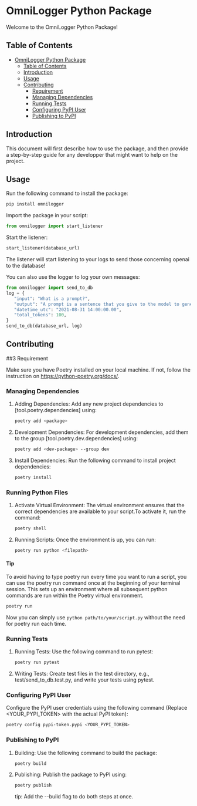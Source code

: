 # OmniLogger Python Package

Welcome to the OmniLogger Python Package!

## Table of Contents

- [OmniLogger Python Package](#omnilog-python-package)
  - [Table of Contents](#table-of-contents)
  - [Introduction](#introduction)
  - [Usage](#usage)
  - [Contributing](#contributing)
    - [Requirement](#requirement)
    - [Managing Dependencies](#managing-dependencies)
    - [Running Tests](#running-tests)
    - [Configuring PyPI User](#configuring-pypi-user)
    - [Publishing to PyPI](#publishing-to-pypi)

## Introduction

This document will first describe how to use the package, and then provide a step-by-step guide for any developper that might want to help on the project.

## Usage

Run the following command to install the package:

```sh
pip install omnilogger
```

Import the package in your script:

```python
from omnilogger import start_listener
```

Start the listener:

```python
start_listener(database_url)
```

The listener will start listening to your logs to send those concerning openai to the database!

You can also use the logger to log your own messages:

```python
from omnilogger import send_to_db
log = {
   "input": "What is a prompt?",
   "output": "A prompt is a sentence that you give to the model to generate a text.",
   "datetime_utc": "2021-08-31 14:00:00.00",
   "total_tokens": 100,
}
send_to_db(database_url, log)
```

## Contributing

##3 Requirement

Make sure you have Poetry installed on your local machine. If not, follow the instruction on https://python-poetry.org/docs/.

### Managing Dependencies

1. Adding Dependencies: Add any new project dependencies to [tool.poetry.dependencies] using:
   ```sh
   poetry add <package>
   ```
2. Development Dependencies: For development dependencies, add them to the group [tool.poetry.dev.dependencies] using:

   ```sh
   poetry add <dev-package> --group dev
   ```

3. Install Dependencies: Run the following command to install project dependencies:
   ```sh
   poetry install
   ```

### Running Python Files

1. Activate Virtual Environment: The virtual environment ensures that the correct dependencies are available to your script.To activate it, run the command:

   ```sh
   poetry shell
   ```

2. Running Scripts: Once the environment is up, you can run:
   ```sh
   poetry run python <filepath>
   ```

#### Tip

To avoid having to type poetry run every time you want to run a script, you can use the poetry run command once at the beginning of your terminal session. This sets up an environment where all subsequent python commands are run within the Poetry virtual environment.

```sh
poetry run
```

Now you can simply use `python path/to/your/script.py` without the need for poetry run each time.

### Running Tests

1. Running Tests: Use the following command to run pytest:

   ```sh
   poetry run pytest
   ```

2. Writing Tests: Create test files in the test directory, e.g., test/send_to_db.test.py, and write your tests using pytest.

### Configuring PyPI User

Configure the PyPI user credentials using the following command (Replace <YOUR_PYPI_TOKEN> with the actual PyPI token):

```sh
poetry config pypi-token.pypi <YOUR_PYPI_TOKEN>
```

### Publishing to PyPI

1. Building: Use the following command to build the package:

   ```sh
   poetry build
   ```

2. Publishing: Publish the package to PyPI using:
   ```sh
   poetry publish
   ```
   tip: Add the --build flag to do both steps at once.
